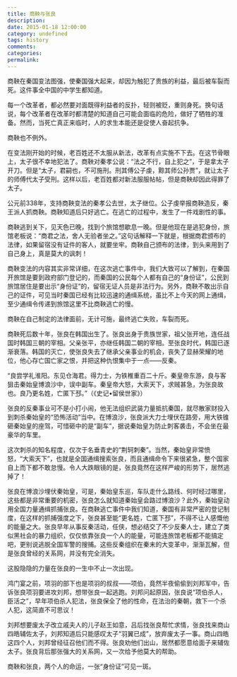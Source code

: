 ```yaml
---
title: 商鞅与张良
description:
date: 2015-01-18 12:00:00
category: undefined
tags: history
comments:
categories:
permalink:
---
```



商鞅在秦国变法图强，使秦国强大起来，却因为触犯了贵族的利益，最后被车裂而死。这件事全中国的中学生都知道。

每一个改革者，都必然要对面既得利益者的反扑，轻则被贬，重则身死。换句话说，每个改革者在改革时都清楚的知道自己可能会面临的危险，做好了牺牲的准备。然而，当死亡真正来临时，人的求生本能还是促使人奋起抗争。

商鞅也不例外。

<!--more-->

在变法刚开始的时候，老百姓还不太服从新法，改革有点实施不下去。在这节骨眼上，太子很不幸地犯法了。商鞅对秦孝公说：“法之不行，自上犯之”，于是拿太子开刀。但是“太子，君嗣也，不可施刑。刑其傅公子虔，黥其师公孙贾”，就让太子的师傅代太子受刑。这样以后，老百姓都对新法服服帖帖，但是商鞅却因此得罪了太子。

公元前338年，支持商鞅变法的秦孝公去世，太子继位。公子虔举报商鞅造反，秦王派人抓商鞅。商鞅知道后只好逃亡。在逃亡的过程中，发生了一件戏剧性的事。

商鞅逃到关下，见天色已晚，找到个旅馆想歇息一晚。但是他现在是逃犯身份，旅馆老板说：“商君之法，舍人无验者坐之。”这句话解释一下就是，根据商君颁布的法律，如果留宿没有证件的客人，就要坐牢。商鞅自己颁布的法律，到头来用到了自己身上，真是莫大的讽刺！

商鞅变法的内容其实非常详细，在这次逃亡事件中，我们大致可以了解到，在秦国开旅馆是要到政府部门登记的，而秦国的公民每个人都有自己的“身份证”，公民到旅馆居住是要出示“身份证”的，留宿无证人员是非法行为。另外，商鞅不敢出示自己的证件，可见当时秦国已经有比较迅速的通缉系统，虽比不上今天的网上通缉，至少通缉令传递到旅馆这里不比商鞅逃亡的慢。

商鞅在自己制定的法律面前，无计可施，最终逃亡失败，车裂而死。

商鞅死后数十年，张良在韩国出生了。张良出身于贵族世家，祖父张开地，连任战国时韩国三朝的宰相。父亲张平，亦继任韩国二朝的宰相。至张良时代，韩国已逐渐衰落。韩国的灭亡，使张良失去了继承父亲事业的机会，丧失了显赫荣耀的地位，他心存亡国亡家之恨，并把这种仇恨集中于一点——反秦。

“良尝学礼淮阳。东见仓海君。得力士，为铁椎重百二十斤。秦皇帝东游，良与客狙击秦始皇博浪沙中，误中副车。秦皇帝大怒，大索天下，求贼甚急，为张良故也。良乃更名姓，亡匿下邳。”（《史记•留侯世家》）

张良的反秦事业可不是小打小闹，他无法组织武装力量抵抗秦国，就尽散家财投入到刺杀秦始皇的“恐怖活动”当中。在博浪沙，张良派大力士埋伏在路旁，用大铁锥砸秦始皇的座驾，可惜砸中的是“副车”，据说秦始皇为防止刺客袭击，不会坐在最豪华的车里。

这次刺杀的知名程度，仅次于名垂青史的“荆轲刺秦”。当然，秦始皇非常愤怒，“大索天下”，也就是全国通缉搜索张良，而且通缉命令下来很紧急，整个国家自上而下都不敢怠慢。令人大跌眼镜的是，张良竟然在这样严峻的形势下，居然逃掉了！

张良在博浪沙埋伏秦始皇，可是，秦始皇东巡，车队走什么路线、何时经过哪里，这些都是非常重要的机密，张良怎么就知道秦始皇会路过博浪沙？此外，秦始皇动用全国力量通缉抓捕张良。在商鞅逃亡事件中我们知道，秦国有非常严密的登记制度，在这样的抓捕强度之下，张良甚至能“更名姓，亡匿下邳”，不得不让人感慨他的能量之大。张良早年从事反秦活动，任侠，想必结交了不少反秦人士，建立了类似黑社会的暴力组织，仅仅依靠张良一个人的能量，可能连旅馆老板都不能搞定吧，更别说逃脱全国军警的搜捕。这些反秦组织在秦末的大变革中，渐渐瓦解，但是张良曾经的关系网，并没有完全消失。

这股隐隐的力量在张良的一生中不止一次出现。

鸿门宴之前，项羽的部下也是项羽的叔叔——项伯，竟然半夜偷偷到刘邦军中，告诉张良项羽要进攻刘邦，想带张良一起逃跑。刘邦问起原因，张良说“项伯杀人，臣活之”，早年项伯杀人犯法，张良保全了他的性命，在法治的秦朝，救下一个杀人犯，这简直不可思议！

刘邦想要废太子改立戚夫人的儿子赵王如意，吕后找张良帮忙求情，张良找来商山四皓辅佐太子，刘邦知道后只能感叹太子“羽翼已成”，放弃废太子一事。商山四皓这四个人，刘邦曾经征召他们而不得。张良劝他们出山，居然都愿意给面子来辅佐太子。张良背后那张强大的关系网，又一次给予他莫大的帮助。

商鞅和张良，两个人的命运，一张“身份证”可见一斑。
